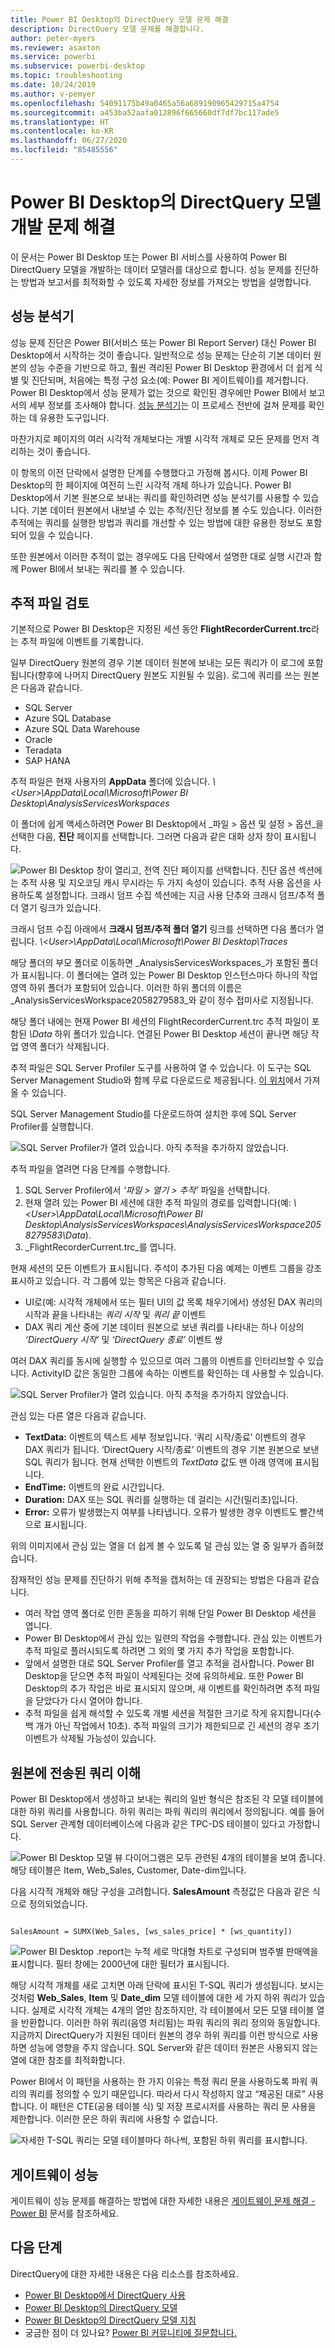 ```yaml
---
title: Power BI Desktop의 DirectQuery 모델 문제 해결
description: DirectQuery 모델 문제를 해결합니다.
author: peter-myers
ms.reviewer: asaxton
ms.service: powerbi
ms.subservice: powerbi-desktop
ms.topic: troubleshooting
ms.date: 10/24/2019
ms.author: v-pemyer
ms.openlocfilehash: 54091175b49a0465a56a689190965429715a4754
ms.sourcegitcommit: a453ba52aafa012896f665660df7df7bc117ade5
ms.translationtype: HT
ms.contentlocale: ko-KR
ms.lasthandoff: 06/27/2020
ms.locfileid: "85485556"
---
```

# <a name="troubleshoot-developing-directquery-models-in-power-bi-desktop"></a>Power BI Desktop의 DirectQuery 모델 개발 문제 해결

이 문서는 Power BI Desktop 또는 Power BI 서비스를 사용하여 Power BI DirectQuery 모델을 개발하는 데이터 모델러를 대상으로 합니다. 성능 문제를 진단하는 방법과 보고서를 최적화할 수 있도록 자세한 정보를 가져오는 방법을 설명합니다.

## <a name="performance-analyzer"></a>성능 분석기

성능 문제 진단은 Power BI(서비스 또는 Power BI Report Server) 대신 Power BI Desktop에서 시작하는 것이 좋습니다. 일반적으로 성능 문제는 단순히 기본 데이터 원본의 성능 수준을 기반으로 하고, 훨씬 격리된 Power BI Desktop 환경에서 더 쉽게 식별 및 진단되며, 처음에는 특정 구성 요소(예: Power BI 게이트웨이)를 제거합니다. Power BI Desktop에서 성능 문제가 없는 것으로 확인된 경우에만 Power BI에서 보고서의 세부 정보를 조사해야 합니다. [성능 분석기](../create-reports/desktop-performance-analyzer.md)는 이 프로세스 전반에 걸쳐 문제를 확인하는 데 유용한 도구입니다.

마찬가지로 페이지의 여러 시각적 개체보다는 개별 시각적 개체로 모든 문제를 먼저 격리하는 것이 좋습니다.

이 항목의 이전 단락에서 설명한 단계를 수행했다고 가정해 봅시다. 이제 Power BI Desktop의 한 페이지에 여전히 느린 시각적 개체 하나가 있습니다. Power BI Desktop에서 기본 원본으로 보내는 쿼리를 확인하려면 성능 분석기를 사용할 수 있습니다. 기본 데이터 원본에서 내보낼 수 있는 추적/진단 정보를 볼 수도 있습니다. 이러한 추적에는 쿼리를 실행한 방법과 쿼리를 개선할 수 있는 방법에 대한 유용한 정보도 포함되어 있을 수 있습니다.

또한 원본에서 이러한 추적이 없는 경우에도 다음 단락에서 설명한 대로 실행 시간과 함께 Power BI에서 보내는 쿼리를 볼 수 있습니다.

## <a name="review-trace-files"></a>추적 파일 검토

기본적으로 Power BI Desktop은 지정된 세션 동안 **FlightRecorderCurrent.trc**라는 추적 파일에 이벤트를 기록합니다.

일부 DirectQuery 원본의 경우 기본 데이터 원본에 보내는 모든 쿼리가 이 로그에 포함됩니다(향후에 나머지 DirectQuery 원본도 지원될 수 있음). 로그에 쿼리를 쓰는 원본은 다음과 같습니다.

- SQL Server
- Azure SQL Database
- Azure SQL Data Warehouse
- Oracle
- Teradata
- SAP HANA

추적 파일은 현재 사용자의 **AppData** 폴더에 있습니다. _\\\<User>\AppData\Local\Microsoft\Power BI Desktop\AnalysisServicesWorkspaces_

이 폴더에 쉽게 액세스하려면 Power BI Desktop에서 _파일 > 옵션 및 설정 > 옵션_을 선택한 다음, **진단** 페이지를 선택합니다. 그러면 다음과 같은 대화 상자 창이 표시됩니다.

![Power BI Desktop 창이 열리고, 전역 진단 페이지를 선택합니다. 진단 옵션 섹션에는 추적 사용 및 지오코딩 캐시 무시라는 두 가지 속성이 있습니다. 추적 사용 옵션을 사용하도록 설정합니다. 크래시 덤프 수집 섹션에는 지금 사용 단추와 크래시 덤프/추적 폴더 열기 링크가 있습니다.](media/desktop-directquery-troubleshoot/desktop-directquery-troubleshoot-desktop-file-options-diagnostics.png)

크래시 덤프 수집 아래에서 **크래시 덤프/추적 폴더 열기** 링크를 선택하면 다음 폴더가 열립니다. _\\\<User>\AppData\Local\Microsoft\Power BI Desktop\Traces_

해당 폴더의 부모 폴더로 이동하면 _AnalysisServicesWorkspaces_가 포함된 폴더가 표시됩니다. 이 폴더에는 열려 있는 Power BI Desktop 인스턴스마다 하나의 작업 영역 하위 폴더가 포함되어 있습니다. 이러한 하위 폴더의 이름은 _AnalysisServicesWorkspace2058279583_와 같이 정수 접미사로 지정됩니다.

해당 폴더 내에는 현재 Power BI 세션의 FlightRecorderCurrent.trc 추적 파일이 포함된 _\Data_ 하위 폴더가 있습니다. 연결된 Power BI Desktop 세션이 끝나면 해당 작업 영역 폴더가 삭제됩니다.

추적 파일은 SQL Server Profiler 도구를 사용하여 열 수 있습니다. 이 도구는 SQL Server Management Studio와 함께 무료 다운로드로 제공됩니다. [이 위치](/sql/ssms/download-sql-server-management-studio-ssms?view=sql-server-2017)에서 가져올 수 있습니다.

SQL Server Management Studio를 다운로드하여 설치한 후에 SQL Server Profiler를 실행합니다.

![SQL Server Profiler가 열려 있습니다. 아직 추적을 추가하지 않았습니다.](media/desktop-directquery-troubleshoot/desktop-directquery-troubleshoot-sql-server-profiler-trace.png)

추적 파일을 열려면 다음 단계를 수행합니다.

1. SQL Server Profiler에서 _‘파일 > 열기 > 추적’_ 파일을 선택합니다.
2. 현재 열려 있는 Power BI 세션에 대한 추적 파일의 경로를 입력합니다(예: _\\\<User>\AppData\Local\Microsoft\Power BI Desktop\AnalysisServicesWorkspaces\AnalysisServicesWorkspace2058279583\Data_).
3. _FlightRecorderCurrent.trc_를 엽니다.

현재 세션의 모든 이벤트가 표시됩니다. 주석이 추가된 다음 예제는 이벤트 그룹을 강조 표시하고 있습니다. 각 그룹에 있는 항목은 다음과 같습니다.

- UI로(예: 시각적 개체에서 또는 필터 UI의 값 목록 채우기에서) 생성된 DAX 쿼리의 시작과 끝을 나타내는 _쿼리 시작_ 및 _쿼리 끝_ 이벤트
- DAX 쿼리 계산 중에 기본 데이터 원본으로 보낸 쿼리를 나타내는 하나 이상의 _‘DirectQuery 시작’_ 및 _‘DirectQuery 종료’_ 이벤트 쌍

여러 DAX 쿼리를 동시에 실행할 수 있으므로 여러 그룹의 이벤트를 인터리브할 수 있습니다. ActivityID 값은 동일한 그룹에 속하는 이벤트를 확인하는 데 사용할 수 있습니다.

![SQL Server Profiler가 열려 있습니다. 아직 추적을 추가하지 않았습니다.](media/desktop-directquery-troubleshoot/desktop-directquery-troubleshoot-sql-server-profiler-trace.png)

관심 있는 다른 열은 다음과 같습니다.

- **TextData:** 이벤트의 텍스트 세부 정보입니다. ‘쿼리 시작/종료’ 이벤트의 경우 DAX 쿼리가 됩니다. ‘DirectQuery 시작/종료’ 이벤트의 경우 기본 원본으로 보낸 SQL 쿼리가 됩니다. 현재 선택한 이벤트의 _TextData_ 값도 맨 아래 영역에 표시됩니다.
- **EndTime:** 이벤트의 완료 시간입니다.
- **Duration:** DAX 또는 SQL 쿼리를 실행하는 데 걸리는 시간(밀리초)입니다.
- **Error:** 오류가 발생했는지 여부를 나타냅니다. 오류가 발생한 경우 이벤트도 빨간색으로 표시됩니다.

위의 이미지에서 관심 있는 열을 더 쉽게 볼 수 있도록 덜 관심 있는 열 중 일부가 좁혀졌습니다.

잠재적인 성능 문제를 진단하기 위해 추적을 캡처하는 데 권장되는 방법은 다음과 같습니다.

- 여러 작업 영역 폴더로 인한 혼동을 피하기 위해 단일 Power BI Desktop 세션을 엽니다.
- Power BI Desktop에서 관심 있는 일련의 작업을 수행합니다. 관심 있는 이벤트가 추적 파일로 플러시되도록 하려면 그 외의 몇 가지 추가 작업을 포함합니다.
- 앞에서 설명한 대로 SQL Server Profiler를 열고 추적을 검사합니다. Power BI Desktop을 닫으면 추적 파일이 삭제된다는 것에 유의하세요. 또한 Power BI Desktop의 추가 작업은 바로 표시되지 않으며, 새 이벤트를 확인하려면 추적 파일을 닫았다가 다시 열어야 합니다.
- 추적 파일을 쉽게 해석할 수 있도록 개별 세션을 적절한 크기로 작게 유지합니다(수백 개가 아닌 작업에서 10초). 추적 파일의 크기가 제한되므로 긴 세션의 경우 초기 이벤트가 삭제될 가능성이 있습니다.

## <a name="understand-queries-sent-to-the-source"></a>원본에 전송된 쿼리 이해

Power BI Desktop에서 생성하고 보내는 쿼리의 일반 형식은 참조된 각 모델 테이블에 대한 하위 쿼리를 사용합니다. 하위 쿼리는 파워 쿼리의 쿼리에서 정의됩니다. 예를 들어 SQL Server 관계형 데이터베이스에 다음과 같은 TPC-DS 테이블이 있다고 가정합니다.

![Power BI Desktop 모델 뷰 다이어그램은 모두 관련된 4개의 테이블을 보여 줍니다. 해당 테이블은 Item, Web_Sales, Customer, Date-dim입니다.](media/desktop-directquery-troubleshoot/desktop-directquery-troubleshoot-model-view-diagram.png)

다음 시각적 개체와 해당 구성을 고려합니다. **SalesAmount** 측정값은 다음과 같은 식으로 정의되었습니다.

```dax

SalesAmount = SUMX(Web_Sales, [ws_sales_price] * [ws_quantity])

```

![Power BI Desktop .report는 누적 세로 막대형 차트로 구성되며 범주별 판매액을 표시합니다. 필터 창에는 2000년에 대한 필터가 표시됩니다.](media/desktop-directquery-troubleshoot/desktop-directquery-troubleshoot-example-report.png)

해당 시각적 개체를 새로 고치면 아래 단락에 표시된 T-SQL 쿼리가 생성됩니다. 보시는 것처럼 **Web_Sales**, **Item** 및 **Date_dim** 모델 테이블에 대한 세 가지 하위 쿼리가 있습니다. 실제로 시각적 개체는 4개의 열만 참조하지만, 각 테이블에서 모든 모델 테이블 열을 반환합니다. 이러한 하위 쿼리(음영 처리됨)는 파워 쿼리의 쿼리 정의와 동일합니다. 지금까지 DirectQuery가 지원된 데이터 원본의 경우 하위 쿼리를 이런 방식으로 사용하면 성능에 영향을 주지 않습니다. SQL Server와 같은 데이터 원본은 사용되지 않는 열에 대한 참조를 최적화합니다.

Power BI에서 이 패턴을 사용하는 한 가지 이유는 특정 쿼리 문을 사용하도록 파워 쿼리의 쿼리를 정의할 수 있기 때문입니다. 따라서 다시 작성하지 않고 “제공된 대로” 사용합니다. 이 패턴은 CTE(공용 테이블 식) 및 저장 프로시저를 사용하는 쿼리 문 사용을 제한합니다. 이러한 문은 하위 쿼리에 사용할 수 없습니다.

![자세한 T-SQL 쿼리는 모델 테이블마다 하나씩, 포함된 하위 쿼리를 표시합니다.](media/desktop-directquery-troubleshoot/desktop-directquery-troubleshoot-example-query.png)

## <a name="gateway-performance"></a>게이트웨이 성능

게이트웨이 성능 문제를 해결하는 방법에 대한 자세한 내용은 [게이트웨이 문제 해결 - Power BI](service-gateway-onprem-tshoot.md) 문서를 참조하세요.

## <a name="next-steps"></a>다음 단계

DirectQuery에 대한 자세한 내용은 다음 리소스를 참조하세요.

- [Power BI Desktop에서 DirectQuery 사용](desktop-use-directquery.md)
- [Power BI Desktop의 DirectQuery 모델](desktop-directquery-about.md)
- [Power BI Desktop의 DirectQuery 모델 지침](../guidance/directquery-model-guidance.md)
- 궁금한 점이 더 있나요? [Power BI 커뮤니티에 질문합니다.](https://community.powerbi.com/)
